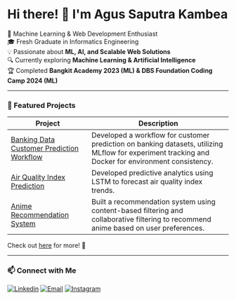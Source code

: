 # Hi there! 👋 I'm Agus Saputra Kambea 

🚀 Machine Learning & Web Development Enthusiast  
🎓 Fresh Graduate in Informatics Engineering  
💡 Passionate about **ML, AI, and Scalable Web Solutions**  
🔍 Currently exploring **Machine Learning & Artificial Intelligence**   
🏆 Completed **Bangkit Academy 2023 (ML) & DBS Foundation Coding Camp 2024 (ML)**  

---

### 📌 Featured Projects
| Project | Description |
| ----------- | ----------- |
| [Banking Data Customer Prediction Workflow](https://github.com/agusaputra17/Workflow-CI) | Developed a workflow for customer prediction on banking datasets, utilizing MLflow for experiment tracking and Docker for environment consistency. |
| [Air Quality Index Prediction](https://github.com/agusaputra17/Applied-Machine-Learning-Course/tree/main/Predictive%20Analytics) | Developed predictive analytics using LSTM to forecast air quality index trends. |  
| [Anime Recommendation System](https://github.com/agusaputra17/Applied-Machine-Learning-Course/tree/main/Recomendation%20System) | Built a recommendation system using content-based filtering and collaborative filtering to recommend anime based on user preferences. |   
Check out [here](https://github.com/agusaputra17/My-projects) for more! 📂  

---

### 📫 Connect with Me  
[![Linkedin](https://img.shields.io/badge/LinkedIn-0077B5?style=for-the-badge&logo=linkedin&logoColor=white)](https://www.linkedin.com/in/agus-saputra-kambea)
[![Email](https://img.shields.io/badge/Gmail-D14836?style=for-the-badge&logo=gmail&logoColor=white)](mailto:agussaputrakambea@gmail.com)
[![Instagram](https://img.shields.io/badge/Instagram-E4405F?style=for-the-badge&logo=instagram&logoColor=white)](https://www.instagram.com/guss_kambea/)

